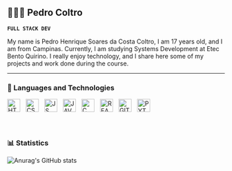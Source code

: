 ## 👨🏻‍💻 Pedro Coltro

**`FULL STACK DEV`**
<br/>

My name is Pedro Henrique Soares da Costa Coltro, I am 17 years old, and I am from Campinas. Currently, I am studying Systems Development at Etec Bento Quirino. I really enjoy technology, and I share here some of my projects and work done during the course.
<br/>

---
### 🤖 Languages and Technologies

<img align = "left"
     alt = "HTML"
     title = "HTML"
     width = "30px"
     style = "padding-right: 10px;"
     src="https://cdn.jsdelivr.net/gh/devicons/devicon@latest/icons/html5/html5-original.svg" 
/>

<img align = "left"
     alt = "CSS3"
     title = "CSS3"
     width = "30px"
     style = "padding-right: 10px;"
     src="https://cdn.jsdelivr.net/gh/devicons/devicon@latest/icons/css3/css3-original.svg"
/>

<img align = "left"
     alt = "JS"
     title = "JS"
     width = "30px"
     style = "padding-right: 10px;"
     src="https://cdn.jsdelivr.net/gh/devicons/devicon@latest/icons/javascript/javascript-original.svg" 
/>

<img align = "left"
     alt = "JAVA"
     title = "JAVA"
     width = "30px"
     style = "padding-right: 10px;"
     src="https://cdn.jsdelivr.net/gh/devicons/devicon@latest/icons/java/java-original-wordmark.svg" 
/>

<img align = "left"
     alt = "C"
     title = "C"
     width = "30px"
     style = "padding-right: 10px;"
     src="https://cdn.jsdelivr.net/gh/devicons/devicon@latest/icons/c/c-original.svg" 
/>

<img align = "left"
     alt = "REACT"
     title = "REACT"
     width = "30px"
     style = "padding-right: 10px;"
     src="https://cdn.jsdelivr.net/gh/devicons/devicon@latest/icons/react/react-original.svg" 
/>

<img align = "left"
     alt = "GIT"
     title = "GIT"
     width = "30px"
     style = "padding-right: 10px;"
     src="https://cdn.jsdelivr.net/gh/devicons/devicon@latest/icons/git/git-original.svg" 
/>

<img align = "left"
     alt = "PYTHON"
     title = "PYTHON"
     width = "30px"
     style = "padding-right: 10px;"
     src="https://cdn.jsdelivr.net/gh/devicons/devicon@latest/icons/python/python-original.svg" 
/>


<br/>
<br/>
<br/>
<br/>

### 📊 Statistics
![Anurag's GitHub stats](https://github-readme-stats.vercel.app/api?username=coltrox&show_icons=true)

